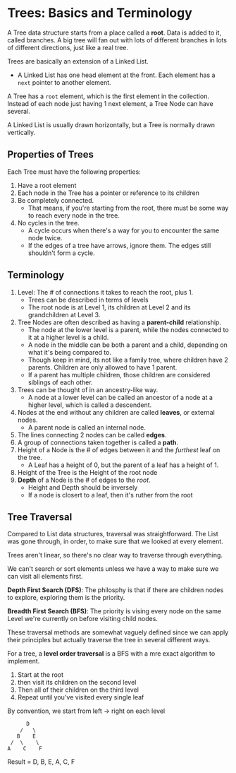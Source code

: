 # Trees: Basics and Terminology

A Tree data structure starts from a place called a **root**. Data is added to it, called branches. 
    A big tree will fan out with lots of different branches in lots of different directions, just like a real tree.

Trees are basically an extension of a Linked List. 
- A Linked List has one head element at the front. Each element has a `next` pointer to another element.

A Tree has a `root` element, which is the first element in the collection. Instead of each node just having 1 next element, a Tree Node can have several.


A Linked List is usually drawn horizontally, but a Tree is normally drawn vertically.


## Properties of Trees
Each Tree must have the following properties:
1. Have a root element
2. Each node in the Tree has a pointer or reference to its children
3. Be completely connected.
    - That means, if you're starting from the root, there must be some way to reach every node in the tree.
4. No cycles in the tree.
    - A cycle occurs when there's a way for you to encounter the same node twice.
    - If the edges of a tree have arrows, ignore them. The edges still shouldn't form a cycle.


## Terminology
1. Level: The # of connections it takes to reach the root, plus 1.
    - Trees can be described in terms of levels
    - The root node is at Level 1, its children at Level 2 and its grandchildren at Level 3.
2. Tree Nodes are often described as having a **parent-child** relationship.
    - The node at the lower level is a parent, while the nodes connected to it at a higher level is a child.
    - A node in the middle can be both a parent and a child, depending on what it's being compared to. 
    - Though keep in mind, its not like a family tree, where children have 2 parents. Children are only allowed to have 1 parent. 
    - If a parent has multiple children, those children are considered siblings of each other.
3. Trees can be thought of in an ancestry-like way.
    - A node at a lower level can be called an ancestor of a node at a higher level, which is called a descendent.
4. Nodes at the end without any children are called **leaves**, or external nodes.
    - A parent node is called an internal node.
5. The lines connecting 2 nodes can be called **edges**.
4. A group of connections taken together is called a **path**.
5. Height of a Node is the # of edges between it and the *furthest* leaf on the tree.
    - A Leaf has a height of 0, but the parent of a leaf has a height of 1.
6. Height of the Tree is the Height of the root node
7. **Depth** of a Node is the # of edges to the *root*.
    - Height and Depth should be inversely
    - If a node is closert to a leaf, then it's ruther from the root


## Tree Traversal
Compared to List data structures, traversal was straightforward. The List was gone through, in order, to make sure that we looked at every element.

Trees aren't linear, so there's no clear way to traverse through everything.

We can't search or sort elements unless we have a way to make sure we can visit all elements first. 

**Depth First Search (DFS)**: The philosphy is that if there are children nodes to explore, exploring them is the priority.

**Breadth First Search (BFS)**: The priority is vising every node on the same Level we're currently on before visiting child nodes.


These traversal methods are somewhat vaguely defined since we can apply their principles but actually traverse the tree in several different ways. 

For a tree, a **level order traversal** is a BFS with a mre exact algorithm to implement.
1. Start at the root
2. then visit its children on the second level
3. Then all of their children on the third level
4. Repeat until you've visited every single leaf

By convention, we start from left -> right on each level

```
      D
    /   \
   B    E
 /  \    \
A    C    F
```
Result = D, B, E, A, C, F